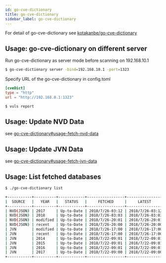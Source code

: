 ```yaml
---
id: go-cve-dictionary
title: go-cve-dictionary
sidebar_label: go-cve-dictionary
---
```


For detail of go-cve-dictionary see [kotakanbe/go-cve-dictionary](https://github.com/kotakanbe/go-cve-dictionary)

## Usage: go-cve-dictionary on different server

Run go-cve-dictionary as server mode before scanning on 192.168.10.1

```bash
$ go-cve-dictionary server -bind=192.168.10.1 -port=1323
```

Specify URL of the go-cve-dictionary in config.toml

```toml
[cveDict]
type = "http"
url = "http://192.168.0.1:1323"
```

```bash
$ vuls report
```

## Usage: Update NVD Data

see [go-cve-dictionary#usage-fetch-nvd-data](https://github.com/kotakanbe/go-cve-dictionary#usage-fetch-nvd-data)

## Usage: Update JVN Data

see [go-cve-dictionary#usage-fetch-jvn-data](https://github.com/kotakanbe/go-cve-dictionary#usage-fetch-jvn-data)

## Usage: List fetched databases

```bash
$ ./go-cve-dictionary list

+-----------+----------+------------+-----------------+-----------------+
|  SOURCE   |   YEAR   |   STATUS   |     FETCHED     |     LATEST      |
+-----------+----------+------------+-----------------+-----------------+
| NVD(JSON) | 2017     | Up-to-Date | 2018/7/26-03:12 | 2018/7/26-03:12 |
| NVD(JSON) | 2018     | Up-to-Date | 2018/7/26-03:03 | 2018/7/26-03:03 |
| NVD(JSON) | modified | Up-to-Date | 2018/7/26-20:01 | 2018/7/26-20:01 |
| NVD(JSON) | recent   | Up-to-Date | 2018/7/26-20:00 | 2018/7/26-20:00 |
| JVN       | modified | Up-to-Date | 2018/7/26-17:00 | 2018/7/26-17:00 |
| JVN       | recent   | Up-to-Date | 2018/7/26-17:00 | 2018/7/26-17:00 |
| JVN       | 2014     | Up-to-Date | 2018/7/22-09:01 | 2018/7/22-09:01 |
| JVN       | 2015     | Up-to-Date | 2018/7/22-09:01 | 2018/7/22-09:01 |
| JVN       | 2016     | Up-to-Date | 2018/7/22-09:01 | 2018/7/22-09:01 |
| JVN       | 2017     | Up-to-Date | 2018/7/22-09:00 | 2018/7/22-09:00 |
+-----------+----------+------------+-----------------+-----------------+

```

